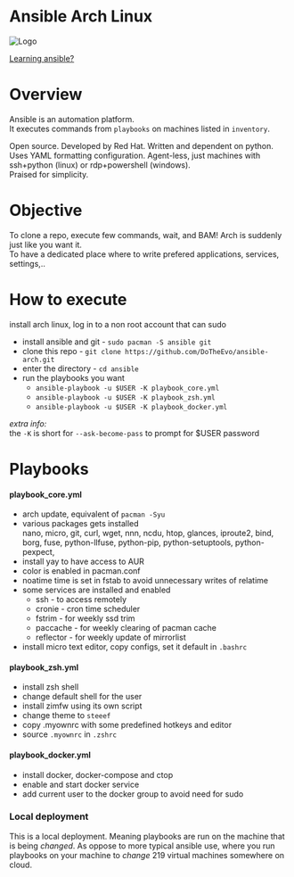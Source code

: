 # Ansible Arch Linux

![Logo](https://i.imgur.com/5BJIQHk.png)

[Learning ansible?](https://www.youtube.com/watch?v=goclfp6a2IQ&list=PL2_OBreMn7FqZkvMYt6ATmgC0KAGGJNAN)

# Overview

Ansible is an automation platform.<br>
It executes commands from `playbooks` on machines listed in `inventory`.

Open source. Developed by Red Hat.
Written and dependent on python. Uses YAML formatting configuration.
Agent-less, just machines with ssh+python (linux) or
rdp+powershell (windows).<br>
Praised for simplicity.

# Objective

To clone a repo, execute few commands, wait,
and BAM! Arch is suddenly just like you want it.<br>
To have a dedicated place where to write prefered applications, services, settings,..

# How to execute

install arch linux, log in to a non root account that can sudo

* install ansible and git - `sudo pacman -S ansible git`
* clone this repo - `git clone https://github.com/DoTheEvo/ansible-arch.git`
* enter the directory - `cd ansible`
* run the playbooks you want
    * `ansible-playbook -u $USER -K playbook_core.yml`
    * `ansible-playbook -u $USER -K playbook_zsh.yml`
    * `ansible-playbook -u $USER -K playbook_docker.yml`

*extra info:*<br>
the `-K` is short for `--ask-become-pass` to prompt for $USER password

# Playbooks

#### playbook_core.yml

* arch update, equivalent of `pacman -Syu`
* various packages gets installed<br>
  nano, micro, git, curl, wget, nnn, ncdu, htop, glances, iproute2, bind, borg,
  fuse, python-llfuse, python-pip, python-setuptools, python-pexpect, 
* install yay to have access to AUR
* color is enabled in pacman.conf
* noatime time is set in fstab to avoid unnecessary writes of relatime
* some services are installed and enabled
    * ssh - to access remotely
    * cronie - cron time scheduler
    * fstrim - for weekly ssd trim
    * paccache - for weekly clearing of pacman cache
    * reflector - for weekly update of mirrorlist
* install micro text editor, copy configs, set it default in `.bashrc`

#### playbook_zsh.yml

* install zsh shell
* change default shell for the user
* install zimfw using its own script
* change theme to `steeef`
* copy .myownrc with some predefined hotkeys and editor
* source `.myownrc` in `.zshrc`

#### playbook_docker.yml

* install docker, docker-compose and ctop
* enable and start docker service
* add current user to the docker group to avoid need for sudo


### Local deployment

This is a local deployment.
Meaning playbooks are run on the machine that is being *changed*.
As oppose to more typical ansible use, where you run playbooks on your machine
to *change* 219 virtual machines somewhere on cloud.
